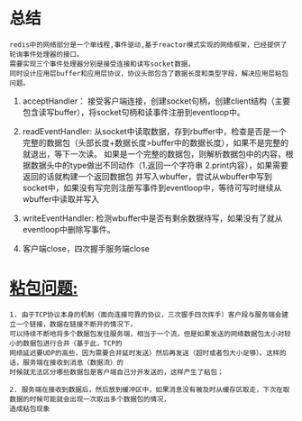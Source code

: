 # 总结

    redis中的网络部分是一个单线程,事件驱动,基于reactor模式实现的网络框架，已经提供了轮询事件处理器的接口。
    需要实现三个事件处理器分别是接受连接和读写socket数据，
    同时设计应用层buffer和应用层协议，协议头部包含了数据长度和类型字段，解决应用层粘包问题。

1. acceptHandler： 接受客户端连接，创建socket句柄，创建client结构（主要包含读写buffer），将socket句柄和读事件注册到eventloop中。
2. readEventHandler: 
    从socket中读取数据，存到rbuffer中，检查是否是一个完整的数据包（头部长度+数据长度>buffer中的数据长度），如果不是完整的就退出，等下一次读。
        如果是一个完整的数据包，则解析数据包中的内容，根据数据头中的type做出不同动作（1.返回一个字符串 2.print内容），如果需要返回的话就构建一个返回数据包
        并写入wbuffer，尝试从wbuffer中写到socket中，如果没有写完则注册写事件到eventloop中，等待可写时继续从wbuffer中读取并写入
3. writeEventHandler:
    检测wbuffer中是否有剩余数据待写，如果没有了就从eventloop中删除写事件。

4. 客户端close，四次握手服务端close

# [粘包问题:](https://zhuanlan.zhihu.com/p/472884146) 

    1. 由于TCP协议本身的机制（面向连接可靠的协议，三次握手四次挥手）客户段与服务端会建立一个链接，数据在链接不断开的情况下，
    可以持续不断地将多个数据包发往服务端，相当于一个流，但是如果发送的网络数据包太小对较小的数据包进行合并（基于此，TCP的
    网络延迟要UDP的高些，因为需要合并延时发送）然后再发送（超时或者包大小足够）。这样的话，服务端在接收到消息（数据流）的
    时候就无法区分哪些数据包是客户端自己分开发送的，这样产生了粘包；
    
    2. 服务端在接收到数据后，然后放到缓冲区中，如果消息没有被及时从缓存区取走，下次在取数据的时候可能就会出现一次取出多个数据包的情况，
    造成粘包现象
